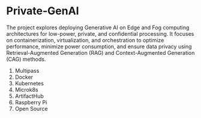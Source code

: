 # Private-GenAI
The project explores deploying Generative AI on Edge and Fog computing architectures for low-power, private, and confidential processing. It focuses on containerization, virtualization, and orchestration to optimize performance, minimize power consumption, and ensure data privacy using Retrieval-Augmented Generation (RAG) and Context-Augmented Generation (CAG) methods.

1. Multipass
2. Docker
3. Kubernetes
4. Microk8s
5. ArtifactHub
6. Raspberry Pi
7. Open Source
